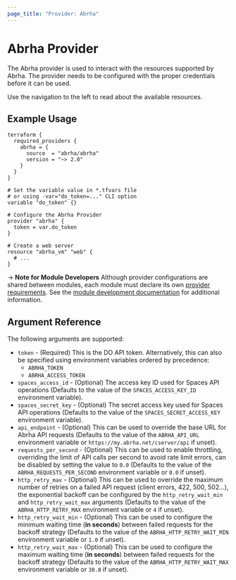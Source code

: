 ```yaml
---
page_title: "Provider: Abrha"
---
```


# Abrha Provider

The Abrha provider is used to interact with the
resources supported by Abrha. The provider needs to be configured
with the proper credentials before it can be used.

Use the navigation to the left to read about the available resources.

## Example Usage

```hcl
terraform {
  required_providers {
    abrha = {
      source  = "abrha/abrha"
      version = "~> 2.0"
    }
  }
}

# Set the variable value in *.tfvars file
# or using -var="do_token=..." CLI option
variable "do_token" {}

# Configure the Abrha Provider
provider "abrha" {
  token = var.do_token
}

# Create a web server
resource "abrha_vm" "web" {
  # ...
}
```

-> **Note for Module Developers** Although provider configurations are shared between modules, each module must
declare its own [provider requirements](https://www.terraform.io/docs/language/providers/requirements.html). See the [module development documentation](https://www.terraform.io/docs/language/modules/develop/providers.html) for additional information.

## Argument Reference

The following arguments are supported:

* `token` - (Required) This is the DO API token. Alternatively, this can also be specified
  using environment variables ordered by precedence:
  * `ABRHA_TOKEN`
  * `ABRHA_ACCESS_TOKEN`
* `spaces_access_id` - (Optional) The access key ID used for Spaces API
  operations (Defaults to the value of the `SPACES_ACCESS_KEY_ID` environment
  variable).
* `spaces_secret_key` - (Optional) The secret access key used for Spaces API
  operations (Defaults to the value of the `SPACES_SECRET_ACCESS_KEY`
  environment variable).
* `api_endpoint` - (Optional) This can be used to override the base URL for
  Abrha API requests (Defaults to the value of the `ABRHA_API_URL`
  environment variable or `https://my.abrha.net/cserver/api` if unset).
* `requests_per_second` - (Optional) This can be used to enable throttling, overriding the limit
  of API calls per second to avoid rate limit errors, can be disabled by setting the value
  to `0.0` (Defaults to the value of the `ABRHA_REQUESTS_PER_SECOND` environment
  variable or `0.0` if unset).
* `http_retry_max` - (Optional) This can be used to override the maximum number
  of retries on a failed API request (client errors, 422, 500, 502...), the exponential 
  backoff can be configured by the `http_retry_wait_min` and `http_retry_wait_max` arguments 
  (Defaults to the value of the `ABRHA_HTTP_RETRY_MAX` environment variable or
  `4` if unset).
* `http_retry_wait_min` - (Optional) This can be used to configure the minimum 
  waiting time (**in seconds**) between failed requests for the backoff strategy
  (Defaults to the value of the `ABRHA_HTTP_RETRY_WAIT_MIN` environment 
  variable or `1.0` if unset).
* `http_retry_wait_max` - (Optional) This can be used to configure the maximum
  waiting time (**in seconds**) between failed requests for the backoff strategy
  (Defaults to the value of the `ABRHA_HTTP_RETRY_WAIT_MAX` environment
  variable or `30.0` if unset).
